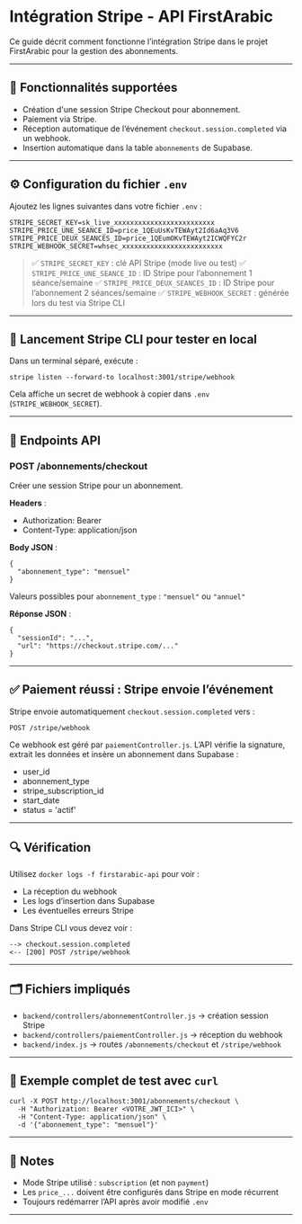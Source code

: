 # Intégration Stripe - API FirstArabic

Ce guide décrit comment fonctionne l’intégration Stripe dans le projet FirstArabic pour la gestion des abonnements.

---

## 🎯 Fonctionnalités supportées

- Création d'une session Stripe Checkout pour abonnement.
- Paiement via Stripe.
- Réception automatique de l’événement `checkout.session.completed` via un webhook.
- Insertion automatique dans la table `abonnements` de Supabase.

---

## ⚙️ Configuration du fichier `.env`

Ajoutez les lignes suivantes dans votre fichier `.env` :

```
STRIPE_SECRET_KEY=sk_live_xxxxxxxxxxxxxxxxxxxxxxxxx
STRIPE_PRICE_UNE_SEANCE_ID=price_1QEuUsKvTEWAyt2Id6aAq3V6
STRIPE_PRICE_DEUX_SEANCES_ID=price_1QEumOKvTEWAyt2ICWQFYC2r
STRIPE_WEBHOOK_SECRET=whsec_xxxxxxxxxxxxxxxxxxxxxxxxx
```

> ✅ `STRIPE_SECRET_KEY` : clé API Stripe (mode live ou test)
> ✅ `STRIPE_PRICE_UNE_SEANCE_ID` : ID Stripe pour l’abonnement 1 séance/semaine
> ✅ `STRIPE_PRICE_DEUX_SEANCES_ID` : ID Stripe pour l’abonnement 2 séances/semaine
> ✅ `STRIPE_WEBHOOK_SECRET` : générée lors du test via Stripe CLI

---

## 🚀 Lancement Stripe CLI pour tester en local

Dans un terminal séparé, exécute :

```
stripe listen --forward-to localhost:3001/stripe/webhook
```

Cela affiche un secret de webhook à copier dans `.env` (`STRIPE_WEBHOOK_SECRET`).

---

## 📡 Endpoints API

### POST /abonnements/checkout

Créer une session Stripe pour un abonnement.

**Headers** :
- Authorization: Bearer <JWT>
- Content-Type: application/json

**Body JSON** :
```
{
  "abonnement_type": "mensuel"
}
```

Valeurs possibles pour `abonnement_type` : `"mensuel"` ou `"annuel"`

**Réponse JSON** :
```
{
  "sessionId": "...",
  "url": "https://checkout.stripe.com/..."
}
```

---

## ✅ Paiement réussi : Stripe envoie l’événement

Stripe envoie automatiquement `checkout.session.completed` vers :

```
POST /stripe/webhook
```

Ce webhook est géré par `paiementController.js`. L’API vérifie la signature, extrait les données et insère un abonnement dans Supabase :

- user_id
- abonnement_type
- stripe_subscription_id
- start_date
- status = 'actif'

---

## 🔍 Vérification

Utilisez `docker logs -f firstarabic-api` pour voir :

- La réception du webhook
- Les logs d’insertion dans Supabase
- Les éventuelles erreurs Stripe

Dans Stripe CLI vous devez voir :

```
--> checkout.session.completed
<-- [200] POST /stripe/webhook
```

---

## 🗂️ Fichiers impliqués

- `backend/controllers/abonnementController.js` → création session Stripe
- `backend/controllers/paiementController.js` → réception du webhook
- `backend/index.js` → routes `/abonnements/checkout` et `/stripe/webhook`

---

## 🧪 Exemple complet de test avec `curl`

```
curl -X POST http://localhost:3001/abonnements/checkout \
  -H "Authorization: Bearer <VOTRE_JWT_ICI>" \
  -H "Content-Type: application/json" \
  -d '{"abonnement_type": "mensuel"}'
```

---

## 📌 Notes

- Mode Stripe utilisé : `subscription` (et non `payment`)
- Les `price_...` doivent être configurés dans Stripe en mode récurrent
- Toujours redémarrer l’API après avoir modifié `.env`

---

